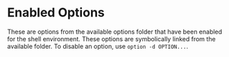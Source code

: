 Enabled Options
===============

These are options from the available options folder that have been enabled for
the shell environment. These options are symbolically linked from the available
folder. To disable an option, use `option -d OPTION...`.